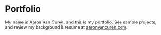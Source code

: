 # Portfolio
My name is Aaron Van Curen, and this is my portfolio. See sample projects, and review my background & resume at [aaronvancuren.com](aaronvancuren.com).